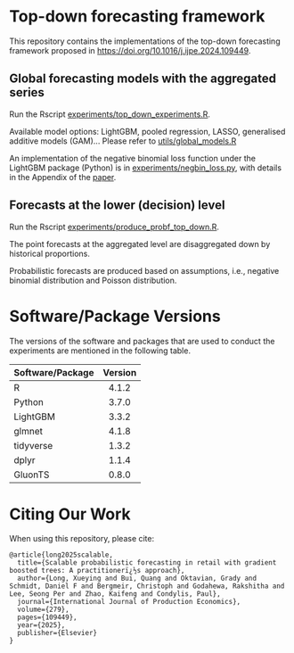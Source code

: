 # Top-down forecasting framework
This repository contains the implementations of the top-down forecasting framework proposed in https://doi.org/10.1016/j.ijpe.2024.109449.

## Global forecasting models with the aggregated series

Run the Rscript [experiments/top_down_experiments.R](https://github.com/xueyinglong/probabilistic-forecasting/blob/main/experiments/top_down_experiments.R).

Available model options: LightGBM, pooled regression, LASSO, generalised additive models (GAM)... Please refer to [utils/global_models.R](https://github.com/xueyinglong/probabilistic-forecasting/blob/main/utils/global_models.R)

An implementation of the negative binomial loss function under the LightGBM package (Python) is in [experiments/negbin_loss.py](https://github.com/xueyinglong/probabilistic-forecasting/blob/main/experiments/negbin_loss.py), with details in the Appendix of the [paper](https://doi.org/10.1016/j.ijpe.2024.109449).

## Forecasts at the lower (decision) level

Run the Rscript [experiments/produce_probf_top_down.R](https://github.com/xueyinglong/probabilistic-forecasting/blob/main/experiments/produce_probf_top_down.R).

The point forecasts at the aggregated level are disaggregated down by historical proportions.

Probabilistic forecasts are produced based on assumptions, i.e., negative binomial distribution and Poisson distribution.

# Software/Package Versions

The versions of the software and packages that are used to conduct the experiments are mentioned in the following table.

| Software/Package        | Version        | 
|-------------------------|:--------------:|
| R                       |  4.1.2         |
| Python                  |  3.7.0         |
| LightGBM                |  3.3.2         |
| glmnet                  |  4.1.8         |
| tidyverse               |  1.3.2         |
| dplyr                   |  1.1.4         |
| GluonTS                 |  0.8.0         |

# Citing Our Work
When using this repository, please cite:

```{r} 
@article{long2025scalable,
  title={Scalable probabilistic forecasting in retail with gradient boosted trees: A practitionerï¿½s approach},
  author={Long, Xueying and Bui, Quang and Oktavian, Grady and Schmidt, Daniel F and Bergmeir, Christoph and Godahewa, Rakshitha and Lee, Seong Per and Zhao, Kaifeng and Condylis, Paul},
  journal={International Journal of Production Economics},
  volume={279},
  pages={109449},
  year={2025},
  publisher={Elsevier}
}
```
